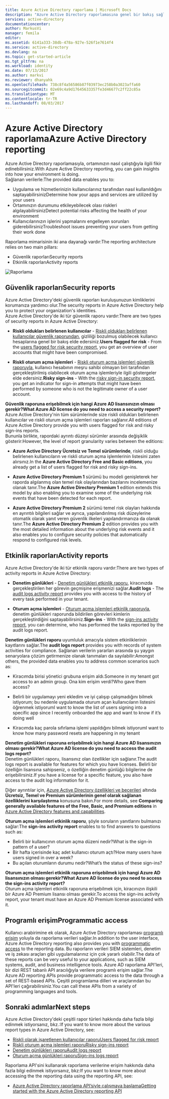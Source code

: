 ```yaml
---
title: Azure Active Directory raporlama | Microsoft Docs
description: "Azure Active Directory raporlamasına genel bir bakış sağlar."
services: active-directory
documentationcenter: 
author: MarkusVi
manager: femila
editor: 
ms.assetid: 6141a333-38db-478a-927e-526f1e7614f4
ms.service: active-directory
ms.devlang: na
ms.topic: get-started-article
ms.tgt_pltfrm: na
ms.workload: identity
ms.date: 07/13/2017
ms.author: markvi
ms.reviewer: dhanyahk
ms.openlocfilehash: 738c8f4a56586b87f03973ec258b0a3023affa60
ms.sourcegitcommit: 02e69c4a9d17645633357fe3d46677c2ff22c85a
ms.translationtype: MT
ms.contentlocale: tr-TR
ms.lasthandoff: 08/03/2017
---
```

# <a name="azure-active-directory-reporting"></a><span data-ttu-id="03145-103">Azure Active Directory raporlama</span><span class="sxs-lookup"><span data-stu-id="03145-103">Azure Active Directory reporting</span></span>

<span data-ttu-id="03145-104">Azure Active Directory raporlamasıyla, ortamınızın nasıl çalıştığıyla ilgili fikir edinebilirsiniz.</span><span class="sxs-lookup"><span data-stu-id="03145-104">With Azure Active Directory reporting, you can gain insights into how your environment is doing.</span></span>  
<span data-ttu-id="03145-105">Sağlanan verilerle:</span><span class="sxs-lookup"><span data-stu-id="03145-105">The provided data enables you to:</span></span>

- <span data-ttu-id="03145-106">Uygulama ve hizmetlerinizin kullanıcılarınız tarafından nasıl kullanıldığını saptayabilirsiniz</span><span class="sxs-lookup"><span data-stu-id="03145-106">Determine how your apps and services are utilized by your users</span></span>
- <span data-ttu-id="03145-107">Ortamınızın durumunu etkileyebilecek olası riskleri algılayabilirsiniz</span><span class="sxs-lookup"><span data-stu-id="03145-107">Detect potential risks affecting the health of your environment</span></span>
- <span data-ttu-id="03145-108">Kullanıcılarınızın işlerini yapmalarını engelleyen sorunları giderebilirsiniz</span><span class="sxs-lookup"><span data-stu-id="03145-108">Troubleshoot issues preventing your users from getting their work done</span></span>  

<span data-ttu-id="03145-109">Raporlama mimarisinin iki ana dayanağı vardır:</span><span class="sxs-lookup"><span data-stu-id="03145-109">The reporting architecture relies on two main pillars:</span></span>

- <span data-ttu-id="03145-110">Güvenlik raporları</span><span class="sxs-lookup"><span data-stu-id="03145-110">Security reports</span></span>
- <span data-ttu-id="03145-111">Etkinlik raporları</span><span class="sxs-lookup"><span data-stu-id="03145-111">Activity reports</span></span>

![Raporlama](./media/active-directory-reporting-azure-portal/01.png)



## <a name="security-reports"></a><span data-ttu-id="03145-113">Güvenlik raporları</span><span class="sxs-lookup"><span data-stu-id="03145-113">Security reports</span></span>

<span data-ttu-id="03145-114">Azure Active Directory'deki güvenlik raporları kuruluşunuzun kimliklerini korumanıza yardımcı olur.</span><span class="sxs-lookup"><span data-stu-id="03145-114">The security reports in Azure Active Directory help you to protect your organization's identities.</span></span>  
<span data-ttu-id="03145-115">Azure Active Directory'de iki tür güvenlik raporu vardır:</span><span class="sxs-lookup"><span data-stu-id="03145-115">There are two types of security reports in Azure Active Directory:</span></span>

- <span data-ttu-id="03145-116">**Riskli oldukları belirlenen kullanıcılar** - [Riskli oldukları belirlenen kullanıcılar güvenlik raporundan](active-directory-reporting-security-user-at-risk.md), gizliliği bozulmuş olabilecek kullanıcı hesaplarına genel bir bakış elde edersiniz.</span><span class="sxs-lookup"><span data-stu-id="03145-116">**Users flagged for risk** - From the [users flagged for risk security report](active-directory-reporting-security-user-at-risk.md), you get an overview of user accounts that might have been compromised.</span></span>

- <span data-ttu-id="03145-117">**Riskli oturum açma işlemleri** - [Riskli oturum açma işlemleri güvenlik raporuyla](active-directory-reporting-security-risky-sign-ins.md), kullanıcı hesabının meşru sahibi olmayan biri tarafından gerçekleştirilmiş olabilecek oturum açma işlemleriyle ilgili göstergeler elde edersiniz.</span><span class="sxs-lookup"><span data-stu-id="03145-117">**Risky sign-ins** - With the [risky sign-in security report](active-directory-reporting-security-risky-sign-ins.md), you get an indicator for sign-in attempts that might have been performed by someone who is not the legitimate owner of a user account.</span></span> 

<span data-ttu-id="03145-118">**Güvenlik raporuna erişebilmek için hangi Azure AD lisansınızın olması gerekir?**</span><span class="sxs-lookup"><span data-stu-id="03145-118">**What Azure AD license do you need to access a security report?**</span></span>  
<span data-ttu-id="03145-119">Azure Active Directory'nin tüm sürümlerinde size riskli oldukları belirlenen kullanıcılar ve riskli oturum açma işlemleri raporları sağlanır.</span><span class="sxs-lookup"><span data-stu-id="03145-119">All editions of Azure Active Directory provide you with users flagged for risk and risky sign-ins reports.</span></span>  
<span data-ttu-id="03145-120">Bununla birlikte, rapordaki ayrıntı düzeyi sürümler arasında değişiklik gösterir:</span><span class="sxs-lookup"><span data-stu-id="03145-120">However, the level of report granularity varies between the editions:</span></span> 

- <span data-ttu-id="03145-121">**Azure Active Directory Ücretsiz ve Temel sürümlerinde**, riskli olduğu belirlenen kullanıcıların ve riskli oturum açma işlemlerinin listesini zaten alırsınız.</span><span class="sxs-lookup"><span data-stu-id="03145-121">In the **Azure Active Directory Free and Basic editions**, you already get a list of users flagged for risk and risky sign-ins.</span></span> 

- <span data-ttu-id="03145-122">**Azure Active Directory Premium 1** sürümü bu modeli genişleterek her raporda algılanmış olan temel risk olaylarından bazılarını incelemenize olanak tanır.</span><span class="sxs-lookup"><span data-stu-id="03145-122">The **Azure Active Directory Premium 1** edition extends this model by also enabling you to examine some of the underlying risk events that have been detected for each report.</span></span> 

- <span data-ttu-id="03145-123">**Azure Active Directory Premium 2** sürümü temel risk olayları hakkında en ayrıntılı bilgileri sağlar ve ayrıca, yapılandırılmış risk düzeylerine otomatik olarak yanıt veren güvenlik ilkeleri yapılandırmanıza da olanak tanır.</span><span class="sxs-lookup"><span data-stu-id="03145-123">The **Azure Active Directory Premium 2** edition provides you with the most detailed information about the underlying risk events and it also enables you to configure security policies that automatically respond to configured risk levels.</span></span>


## <a name="activity-reports"></a><span data-ttu-id="03145-124">Etkinlik raporları</span><span class="sxs-lookup"><span data-stu-id="03145-124">Activity reports</span></span>

<span data-ttu-id="03145-125">Azure Active Directory'de iki tür etkinlik raporu vardır:</span><span class="sxs-lookup"><span data-stu-id="03145-125">There are two types of activity reports in Azure Active Directory:</span></span>

- <span data-ttu-id="03145-126">**Denetim günlükleri** - [Denetim günlükleri etkinlik raporu](active-directory-reporting-activity-audit-logs.md), kiracınızda gerçekleştirilen her görevin geçmişine erişmenizi sağlar.</span><span class="sxs-lookup"><span data-stu-id="03145-126">**Audit logs** - The [audit logs activity report](active-directory-reporting-activity-audit-logs.md) provides you with access to the history of every task performed in your tenant.</span></span>

- <span data-ttu-id="03145-127">**Oturum açma işlemleri** - [Oturum açma işlemleri etkinlik raporuyla](active-directory-reporting-activity-sign-ins.md), denetim günlükleri raporunda bildirilen görevleri kimlerin gerçekleştirdiğini saptayabilirsiniz.</span><span class="sxs-lookup"><span data-stu-id="03145-127">**Sign-ins** -  With the [sign-ins activity report](active-directory-reporting-activity-sign-ins.md), you can determine, who has performed the tasks reported by the audit logs report.</span></span>



<span data-ttu-id="03145-128">**Denetim günlükleri raporu** uyumluluk amacıyla sistem etkinliklerinin kayıtlarını sağlar.</span><span class="sxs-lookup"><span data-stu-id="03145-128">The **audit logs report** provides you with records of system activities for compliance.</span></span>
<span data-ttu-id="03145-129">Sağlanan verilerin yararları arasında şu yaygın senaryolara çözüm getirmenize olanak tanımaları da sayılabilir:</span><span class="sxs-lookup"><span data-stu-id="03145-129">Amongst others, the provided data enables you to address common scenarios such as:</span></span>

- <span data-ttu-id="03145-130">Kiracımda birisi yönetici grubuna erişim aldı.</span><span class="sxs-lookup"><span data-stu-id="03145-130">Someone in my tenant got access to an admin group.</span></span> <span data-ttu-id="03145-131">Ona kim erişim verdi?</span><span class="sxs-lookup"><span data-stu-id="03145-131">Who gave them access?</span></span> 

- <span data-ttu-id="03145-132">Belirli bir uygulamayı yeni ekledim ve iyi çalışıp çalışmadığını bilmek istiyorum; bu nedenle uygulamada oturum açan kullanıcıların listesini öğrenmek istiyorum</span><span class="sxs-lookup"><span data-stu-id="03145-132">I want to know the list of users signing into a specific app since I recently onboarded the app and want to know if it’s doing well</span></span>

- <span data-ttu-id="03145-133">Kiracımda kaç parola sıfırlama işlemi yapıldığını bilmek istiyorum</span><span class="sxs-lookup"><span data-stu-id="03145-133">I want to know how many password resets are happening in my tenant</span></span>


<span data-ttu-id="03145-134">**Denetim günlükleri raporuna erişebilmek için hangi Azure AD lisansınızın olması gerekir?**</span><span class="sxs-lookup"><span data-stu-id="03145-134">**What Azure AD license do you need to access the audit logs report?**</span></span>  
<span data-ttu-id="03145-135">Denetim günlükleri raporu, lisansınız olan özellikler için sağlanır.</span><span class="sxs-lookup"><span data-stu-id="03145-135">The audit logs report is available for features for which you have licenses.</span></span> <span data-ttu-id="03145-136">Belirli bir özelliğin lisansına sahipseniz, o özelliğin denetim günlüğü bilgilerine de erişebilirsiniz.</span><span class="sxs-lookup"><span data-stu-id="03145-136">If you have a license for a specific feature, you also have access to the audit log information for it.</span></span>

<span data-ttu-id="03145-137">Diğer ayrıntılar için, [Azure Active Directory özellikleri ve becerileri](https://www.microsoft.com/cloud-platform/azure-active-directory-features) altında **Ücretsiz, Temel ve Premium sürümlerinin genel olarak sağlanan özelliklerini karşılaştırma** konusuna bakın.</span><span class="sxs-lookup"><span data-stu-id="03145-137">For more details, see **Comparing generally available features of the Free, Basic, and Premium editions** in [Azure Active Directory features and capabilities](https://www.microsoft.com/cloud-platform/azure-active-directory-features).</span></span>   



<span data-ttu-id="03145-138">**Oturum açma işlemleri etkinlik raporu**, şöyle soruların yanıtlarını bulmanızı sağlar:</span><span class="sxs-lookup"><span data-stu-id="03145-138">The **sign-ins activity report** enables to to find answers to questions such as:</span></span>

- <span data-ttu-id="03145-139">Belirli bir kullanıcının oturum açma düzeni nedir?</span><span class="sxs-lookup"><span data-stu-id="03145-139">What is the sign-in pattern of a user?</span></span>
- <span data-ttu-id="03145-140">Bir hafta içerisinde kaç adet kullanıcı oturum açtı?</span><span class="sxs-lookup"><span data-stu-id="03145-140">How many users have users signed in over a week?</span></span>
- <span data-ttu-id="03145-141">Bu açılan oturumların durumu nedir?</span><span class="sxs-lookup"><span data-stu-id="03145-141">What’s the status of these sign-ins?</span></span>


<span data-ttu-id="03145-142">**Oturum açma işlemleri etkinlik raporuna erişebilmek için hangi Azure AD lisansınızın olması gerekir?**</span><span class="sxs-lookup"><span data-stu-id="03145-142">**What Azure AD license do you need to access the sign-ins activity report?**</span></span>  
<span data-ttu-id="03145-143">Oturum açma işlemleri etkinlik raporuna erişebilmek için, kiracınızın ilişkili bir Azure AD Premium lisansı olması gerekir.</span><span class="sxs-lookup"><span data-stu-id="03145-143">To access the sign-ins activity report, your tenant must have an Azure AD Premium license associated with it.</span></span>


## <a name="programmatic-access"></a><span data-ttu-id="03145-144">Programlı erişim</span><span class="sxs-lookup"><span data-stu-id="03145-144">Programmatic access</span></span>

<span data-ttu-id="03145-145">Kullanıcı arabirimine ek olarak, Azure Active Directory raporlaması [programlı erişim](active-directory-reporting-api-getting-started-azure-portal.md) yoluyla da raporlama verileri sağlar.</span><span class="sxs-lookup"><span data-stu-id="03145-145">In addition to the user interface, Azure Active Directory reporting also provides you with [programmatic access](active-directory-reporting-api-getting-started-azure-portal.md) to the reporting data.</span></span> <span data-ttu-id="03145-146">Bu raporların verileri SIEM sistemleri, denetim ve iş zekası araçları gibi uygulamalarınız için çok yararlı olabilir.</span><span class="sxs-lookup"><span data-stu-id="03145-146">The data of these reports can be very useful to your applications, such as SIEM systems, audit, and business intelligence tools.</span></span> <span data-ttu-id="03145-147">Azure AD raporlama API'leri, bir dizi REST tabanlı API aracılığıyla verilere programlı erişim sağlar.</span><span class="sxs-lookup"><span data-stu-id="03145-147">The Azure AD reporting APIs provide programmatic access to the data through a set of REST-based APIs.</span></span> <span data-ttu-id="03145-148">Çeşitli programlama dilleri ve araçlarından bu API'leri çağırabilirsiniz.</span><span class="sxs-lookup"><span data-stu-id="03145-148">You can call these APIs from a variety of programming languages and tools.</span></span> 


## <a name="next-steps"></a><span data-ttu-id="03145-149">Sonraki adımlar</span><span class="sxs-lookup"><span data-stu-id="03145-149">Next steps</span></span>

<span data-ttu-id="03145-150">Azure Active Directory'deki çeşitli rapor türleri hakkında daha fazla bilgi edinmek istiyorsanız, bkz.:</span><span class="sxs-lookup"><span data-stu-id="03145-150">If you want to know more about the various report types in Azure Active Directory, see:</span></span>

- [<span data-ttu-id="03145-151">Riskli olarak işaretlenen kullanıcılar raporu</span><span class="sxs-lookup"><span data-stu-id="03145-151">Users flagged for risk report</span></span>](active-directory-reporting-security-user-at-risk.md)
- [<span data-ttu-id="03145-152">Riskli oturum açma işlemleri raporu</span><span class="sxs-lookup"><span data-stu-id="03145-152">Risky sign-ins report</span></span>](active-directory-reporting-security-risky-sign-ins.md)
- [<span data-ttu-id="03145-153">Denetim günlükleri raporu</span><span class="sxs-lookup"><span data-stu-id="03145-153">Audit logs report</span></span>](active-directory-reporting-activity-audit-logs.md)
- [<span data-ttu-id="03145-154">Oturum açma günlükleri raporu</span><span class="sxs-lookup"><span data-stu-id="03145-154">Sign-ins logs report</span></span>](active-directory-reporting-activity-sign-ins.md)

<span data-ttu-id="03145-155">Raporlama API'sini kullanarak raporlama verilerine erişim hakkında daha fazla bilgi edinmek istiyorsanız, bkz:</span><span class="sxs-lookup"><span data-stu-id="03145-155">If you want to know more about accessing the the reporting data using the reporting API, see:</span></span> 

- [<span data-ttu-id="03145-156">Azure Active Directory raporlama API’siyle çalışmaya başlama</span><span class="sxs-lookup"><span data-stu-id="03145-156">Getting started with the Azure Active Directory reporting API</span></span>](active-directory-reporting-api-getting-started-azure-portal.md)


<!--Image references-->
[1]: ./media/active-directory-reporting-azure-portal/ic195031.png
